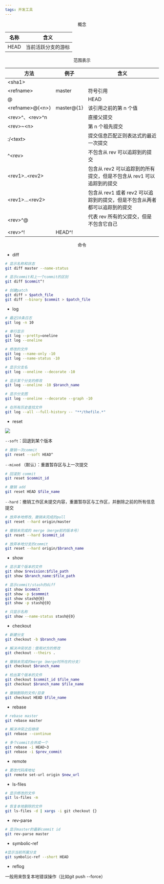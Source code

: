 ```yaml
---
tags: 开发工具
---
```


<center> 概念</center>

| 名称 | 含义               |
| ---- | ------------------ |
| HEAD | 当前活跃分支的游标 |

<center>范围表示</center>

| 方法              | 例子       | 含义                                                         |
| ----------------- | ---------- | ------------------------------------------------------------ |
| \<sha1>           |            |                                                              |
| \<refname>        | master     | 符号引用                                                     |
| @                 |            | HEAD                                                         |
| \<refname>@{\<n>} | master@{1} | 该引用之前的第 n 个值                                        |
| \<rev>^、\<rev>^n |            | 直接父提交                                                   |
| \<rev>~\<n>       |            | 第 n 个祖先提交                                              |
| :/\<text>         |            | 提交信息匹配正则表达式的最近一次提交                         |
| ^\<rev>           |            | 不包含从 rev 可以追踪到的提交                                |
| \<rev1>..\<rev2>  |            | 包含从 rev2 可以追踪到的所有提交，但是不包含从 rev1 可以追踪到的提交 |
| \<rev1>…\<rev2>   |            | 包含从 rev1 或者 rev2 可以追踪到的提交，但是不包含从两者都可以追踪到的提交 |
| \<rev>^@          |            | 代表 rev 所有的父提交，但是不包含它自己                      |
| \<rev>^!          | HEAD^!     |                                                              |

<center>命令</center>


* diff

```bash
# 显示名称和状态
git diff master --name-status

# 显示commit和上一个commit的区别
git diff $commit^!

# 创建patch
git diff > $patch_file
git diff --binary $commit > $patch_file
```

* log

```bash
# 最近10条日志
git log -n 10

# 单行显示
git log --pretty=oneline
git log --oneline

# 修改的文件
git log --name-only -10
git log --name-status -10

# 显示分支名
git log --oneline --decorate -10

# 显示某个分支的修改
git log --oneline -10 $branch_name

# 显示分支图
git log --oneline --decorate --graph -10

# 在所有历史查找文件
git log --all --full-history -- "**/thefile.*"
```

* reset

![](http://zhouzm.cn/DailyNotes/assets/images/git%20reset.png)

`--soft`：回退到某个版本 

```bash
# 撤销一次commit
git reset --soft HEAD^
```

`--mixed` （默认）：重置暂存区与上一次提交

```bash
# 回滚到 commit
git reset $commit_id

# 撤销 add
git reset HEAD $file_name
```

`--hard`：撤销工作区未提交内容，重置暂存区与工作区，并删除之前的所有信息提交

```bash
# 放弃本地修改、撤销未完成的pull
git reset --hard origin/master

# 撤销未完成的 merge（merge前的版本号）
git reset --hard $commit_id

# 放弃本地分支的commit
git reset --hard origin/$branch_name
```

* show

```bash
# 显示某个版本的文件
git show $revision:$file_path
git show $branch_name:$file_path

# 显示commit/stash的diff
git show $commit
git show -p $commmit
git show stash@{0}
git show -p stash@{0}

# 只显示名称
git show --name-status stash@{0}
```


* checkout

```bash
# 新建分支
git checkout -b $branch_name

# 解决冲突状态：使用对方的修改
git checkout --theirs . 

# 撤销未完成的merge（merge时所在的分支）
git checkout $branch_name

# 检出某个版本的文件
git checkout $commit_id $file_name
git checkout $branch_name $file_name

# 撤销删除的文件/目录
git checkout HEAD $file_name
```

* rebase

```bash
# rebase master
git rebase master

# 解决冲突之后继续
git rebase --continue

# 多个commit合并成一个
git rebase -i HEAD~3
git rebase -i $prev_commit
```


* remote

```bash
# 更改代码库地址
git remote set-url origin $new_url
```

* ls-files

```bash
# 显示修改的文件
git ls-files -m

# 恢复本地删除的文件
git ls-files -d | xargs -i git checkout {}
```

* rev-parse

```bash
# 显示master的最新commit id
git rev-parse master
```

* symbolic-ref

```bash
#显示当前所属分支
git symbolic-ref --short HEAD
```

* reflog

一般用来恢复本地错误操作（比如git push --force）



